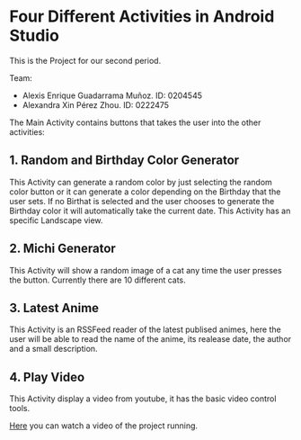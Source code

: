 # Four Different Activities in Android Studio
This is the Project for our second period.

Team:
* Alexis Enrique Guadarrama Muñoz. ID: 0204545 
* Alexandra Xin Pérez Zhou. ID: 0222475

The Main Activity contains buttons that takes the user into the other activities:
## 1. Random and Birthday Color Generator
This Activity can generate a random color by just selecting the random color button or it can generate a color depending on the Birthday that the user sets. If no Birthat is selected and the user chooses to generate the Birthday color it will automatically take the current date. This Activity has an specific Landscape view.

## 2. Michi Generator
This Activity will show a random image of a cat any time the user presses the button. Currently there are 10 different cats.

## 3. Latest Anime
This Activity is an RSSFeed reader of the latest publised animes, here the user will be able to read the name of the anime, its realease date, the author and a small description.

## 4. Play Video
This Activity display a video from youtube, it has the basic video control tools.

<a href="https://drive.google.com/file/d/1jtNNn5Sa3z2EIFo4mHYzrxyuKcqXe0sW/view?usp=sharing" target="_blank">Here</a> you can watch a video of the project running.
